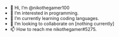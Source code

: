 - 👋 Hi, I’m @nikothegamer100
- 👀 I’m interested in programming.
- 🌱 I’m currently learning coding languages.
- 💞️ I’m looking to collaborate on [nothing currently]
- 📫 How to reach me nikothegamer#5275.

<!---
nikothegamer100/nikothegamer100 is a ✨ special ✨ repository because its `README.md` (this file) appears on your GitHub profile.
You can click the Preview link to take a look at your changes.
--->
